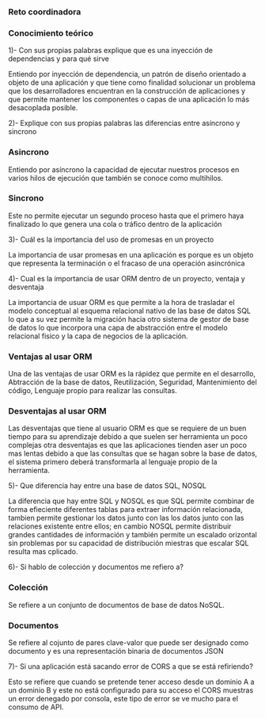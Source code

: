 ### Reto coordinadora

### Conocimiento teórico

1)- Con sus propias palabras explique que es una inyección de dependencias y para qué sirve

Entiendo por inyección de dependencia, un patrón de diseño orientado a objeto de una aplicación y que tiene como finalidad solucionar un problema 
que los desarrolladores encuentran en la construcción de aplicaciones y que permite mantener los componentes o capas de una aplicación lo más desacoplada posible.

2)- Explique con sus propias palabras las diferencias entre asíncrono y sincrono

### Asincrono
Entiendo por asíncrono la capacidad de ejecutar nuestros procesos en varios hilos de ejecución que también se conoce como multihilos.

### Sincrono
Este no permite ejecutar un segundo proceso hasta que el primero haya finalizado lo que genera una cola o tráfico dentro de la aplicación

3)- Cuál es la importancia del uso de promesas en un proyecto

La importancia de usar promesas en una aplicación es porque es un objeto que representa la terminación o el fracaso de una operación asincrónica

4)- Cual es la importancia de usar ORM dentro de un proyecto, ventaja y desventaja

La importancia de usuar ORM es que permite a la hora de trasladar el modelo conceptual al esquema relacional nativo de las base de datos SQL lo que a su vez 
permite la migración hacia otro sistema de gestor de base de datos lo que incorpora una capa de abstracción entre el modelo relacional fisico y la capa
de negocios de la aplicación. 

### Ventajas al usar ORM
Una de las ventajas de usar ORM es la rápidez que permite en el desarrollo, Abtracción de la base de datos, Reutilización, Seguridad, Mantenimiento del código,
Lenguaje propio para realizar las consultas.

### Desventajas al usar ORM
Las desventajas que tiene al usuario ORM es que se requiere de un buen tiempo para su aprendizaje debido a que suelen ser herramienta un poco complejas otra
desventajas es que las aplicaciones tienden aser un poco mas lentas debido a que las consultas que se hagan sobre la base de datos, el sistema primero deberá
transformarla al lenguaje propio de la herramienta.

5)- Que diferencia hay entre una base de datos SQL, NOSQL

La diferencia que hay entre SQL y NOSQL es que SQL permite combinar de forma efieciente diferentes tablas para extraer información relacionada, tambien permite 
gestionar los datos junto con las los datos junto con las relaciones existente entre ellos; en cambio NOSQL permite distribuir grandes cantidades de información
y también permite un escalado orizontal sin problemas por su capacidad de distribución miestras que escalar SQL resulta mas cplicado.

6)- Si hablo de colección y documentos me refiero a?

### Colección
Se refiere a un conjunto de documentos de base de datos NoSQL.

### Documentos
Se refiere al cojunto de pares clave-valor que puede ser designado como documento y es una representación binaria de documentos JSON

7)- Si una aplicación está sacando error de CORS a que se está refiriendo?

Esto se refiere que cuando se pretende tener acceso desde un dominio A a un dominio B y este no está configurado para su acceso el CORS muestras un error 
denegado por consola, este tipo de error se ve mucho para el consumo de API.






